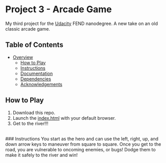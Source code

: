 Project 3 - Arcade Game
===============================
My third project for the [Udacity](https://www.udacity.com) FEND nanodegree.  A new take on an old classic arcade game.
<br>
## Table of Contents
- [Overview](#overview)
    - [How to Play](#how-to-play)
    - [Instructions](#instructions)
    - [Documentation](#documentation)
    - [Dependencies](#dependencies)
    - [Acknowledgements](#acknowledgements)
## How to Play
1. Download this repo. 
2. Launch the [index.html](./index.html) with your default browser.
3. Get to the river!!!  
<br>
### Instructions
You start as the hero and can use the left, right, up, and down arrow keys to maneuver from square to square.  Once you get to the road, you are vulnerable to oncoming enemies, or bugs!  Dodge them to make it safely to the river and win!
